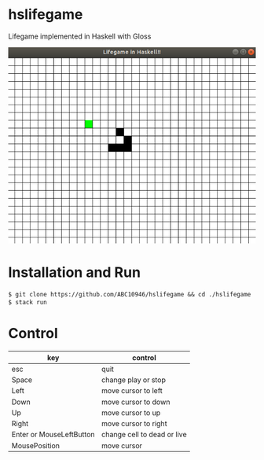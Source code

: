 # hslifegame

Lifegame implemented in Haskell with Gloss

![](./images/screenshot.png)

# Installation and Run

``` 
$ git clone https://github.com/ABC10946/hslifegame && cd ./hslifegame
$ stack run
```

# Control

|key|control|
|-|-|
|esc|quit|
|Space|change play or stop|
|Left|move cursor to left|
|Down|move cursor to down|
|Up|move cursor to up|
|Right|move cursor to right|
|Enter or MouseLeftButton|change cell to dead or live|
|MousePosition|move cursor|
